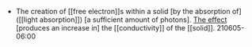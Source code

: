 - The creation of [[free electron]]s within a solid [by the absorption of]([[light absorption]]) [a sufficient amount of photons]. [The effect](https://www.photonics.com/EDU/Term.aspx?TermID=4818) [produces an increase in] the [[conductivity]] of the [[solid]].
210605-06:00
